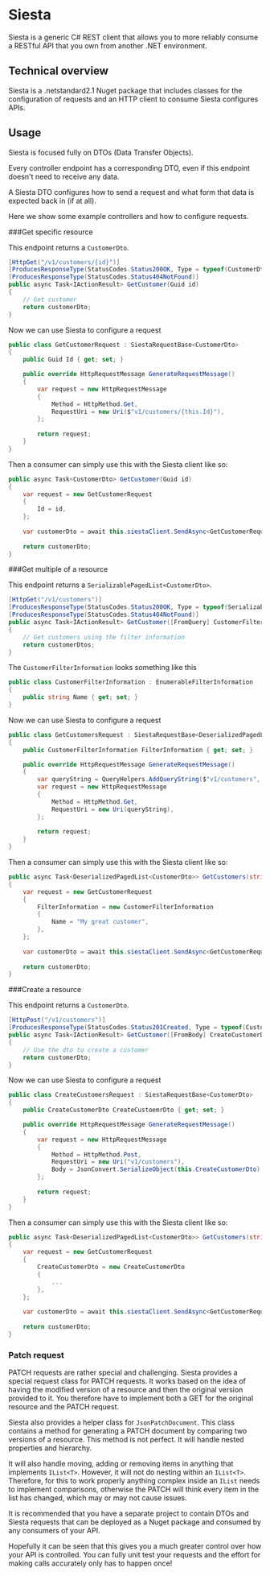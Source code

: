 # Siesta

Siesta is a generic C# REST client that allows you to more reliably consume a RESTful API that you own from another .NET environment.

## Technical overview

Siesta is a .netstandard2.1 Nuget package that includes classes for the configuration of requests and an HTTP client to consume Siesta configures APIs.

## Usage

Siesta is focused fully on DTOs (Data Transfer Objects).

Every controller endpoint has a corresponding DTO, even if this endpoint doesn't need to receive any data.

A Siesta DTO configures how to send a request and what form that data is expected back in (if at all).

Here we show some example controllers and how to configure requests.

###Get specific resource

This endpoint returns a `CustomerDto`.

```c#
[HttpGet("/v1/customers/{id}")]
[ProducesResponseType(StatusCodes.Status200OK, Type = typeof(CustomerDto))]
[ProducesResponseType(StatusCodes.Status404NotFound)]
public async Task<IActionResult> GetCustomer(Guid id)
{
    // Get customer
    return customerDto;
}
```

Now we can use Siesta to configure a request

```c#
public class GetCustomerRequest : SiestaRequestBase<CustomerDto>
{
    public Guid Id { get; set; }

    public override HttpRequestMessage GenerateRequestMessage()
    {
        var request = new HttpRequestMessage
        {
            Method = HttpMethod.Get,
            RequestUri = new Uri($"v1/customers/{this.Id}"),
        };
        
        return request;
    }
}
```

Then a consumer can simply use this with the Siesta client like so:

```c#
public async Task<CustomerDto> GetCustomer(Guid id)
{
    var request = new GetCustomerRequest
    {
        Id = id,
    };
    
    var customerDto = await this.siestaClient.SendAsync<GetCustomerRequest>(request);
    
    return customerDto;
}
```

###Get multiple of a resource

This endpoint returns a `SerializablePagedList<CustomerDto>`.

```c#
[HttpGet("/v1/customers")]
[ProducesResponseType(StatusCodes.Status200OK, Type = typeof(SerializablePagedList<CustomerDto>))]
[ProducesResponseType(StatusCodes.Status404NotFound)]
public async Task<IActionResult> GetCustomer([FromQuery] CustomerFilterInformation filterInformation)
{
    // Get customers using the filter information
    return customerDtos;
}
```

The `CustomerFilterInformation` looks something like this

```c#
public class CustomerFilterInformation : EnumerableFilterInformation
{
    public string Name { get; set; }
}
```

Now we can use Siesta to configure a request

```c#
public class GetCustomersRequest : SiestaRequestBase<DeserializedPagedList<CustomerDto>>
{
    public CustomerFilterInformation FilterInformation { get; set; }

    public override HttpRequestMessage GenerateRequestMessage()
    {
        var queryString = QueryHelpers.AddQueryString($"v1/customers", this.FilterInformation.AsQueryDictionary())
        var request = new HttpRequestMessage
        {
            Method = HttpMethod.Get,
            RequestUri = new Uri(queryString),
        };
        
        return request;
    }
}
```

Then a consumer can simply use this with the Siesta client like so:

```c#
public async Task<DeserializedPagedList<CustomerDto>> GetCustomers(string name)
{
    var request = new GetCustomerRequest
    {
        FilterInformation = new CustomerFilterInformation
        {
            Name = "My great customer",
        },
    };
    
    var customerDto = await this.siestaClient.SendAsync<GetCustomerRequest>(request);
    
    return customerDto;
}
```

###Create a resource

This endpoint returns a `CustomerDto`.

```c#
[HttpPost("/v1/customers")]
[ProducesResponseType(StatusCodes.Status201Created, Type = typeof(CustomerDto))]
public async Task<IActionResult> GetCustomer([FromBody] CreateCustomerDto createCustomerDto)
{
    // Use the dto to create a customer
    return customerDto;
}
```

Now we can use Siesta to configure a request

```c#
public class CreateCustomersRequest : SiestaRequestBase<CustomerDto>
{
    public CreateCustomerDto CreateCustoemrDto { get; set; }

    public override HttpRequestMessage GenerateRequestMessage()
    {
        var request = new HttpRequestMessage
        {
            Method = HttpMethod.Post,
            RequestUri = new Uri("v1/customers"),
            Body = JsonConvert.SerializeObject(this.CreateCustomerDto),
        };
        
        return request;
    }
}
```

Then a consumer can simply use this with the Siesta client like so:

```c#
public async Task<DeserializedPagedList<CustomerDto>> GetCustomers(string name)
{
    var request = new GetCustomerRequest
    {
        CreateCustomerDto = new CreateCustomerDto
        {
            ...
        },
    };
    
    var customerDto = await this.siestaClient.SendAsync<GetCustomerRequest>(request);
    
    return customerDto;
}
```

### Patch request

PATCH requests are rather special and challenging. Siesta provides a special request class for PATCH requests. It works based on the idea of having the modified version of a resource and then the original version provided to it. You therefore have to implement both a GET for the original resource and the PATCH request.

Siesta also provides a helper class for `JsonPatchDocument`. This class contains a method for generating a PATCH document by comparing two versions of a resource. This method is not perfect. It will handle nested properties and hierarchy.

It will also handle moving, adding or removing items in anything that implements `IList<T>`. However, it will not do nesting within an `IList<T>`. Therefore, for this to work properly anything complex inside an `IList` needs to implement comparisons, otherwise the PATCH will think every item in the list has changed, which may or may not cause issues.

It is recommended that you have a separate project to contain DTOs and Siesta requests that can be deployed as a Nuget package and consumed by any consumers of your API.

Hopefully it can be seen that this gives you a much greater control over how your API is controlled. You can fully unit test your requests and the effort for making calls accurately only has to happen once!
